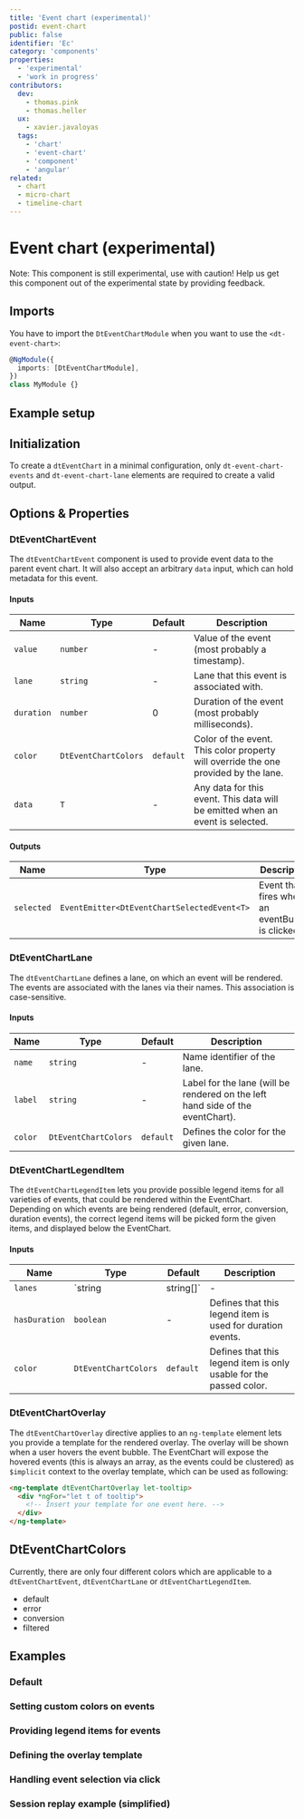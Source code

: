 ```yaml
---
title: 'Event chart (experimental)'
postid: event-chart
public: false
identifier: 'Ec'
category: 'components'
properties:
  - 'experimental'
  - 'work in progress'
contributors:
  dev:
    - thomas.pink
    - thomas.heller
  ux:
    - xavier.javaloyas
  tags:
    - 'chart'
    - 'event-chart'
    - 'component'
    - 'angular'
related:
  - chart
  - micro-chart
  - timeline-chart
---
```


# Event chart (experimental)

Note: This component is still experimental, use with caution! Help us get this
component out of the experimental state by providing feedback.

<docs-source-example example="EventChartDefaultExample"></docs-source-example>

## Imports

You have to import the `DtEventChartModule` when you want to use the
`<dt-event-chart>`:

```typescript
@NgModule({
  imports: [DtEventChartModule],
})
class MyModule {}
```

## Example setup

<docs-source-example example="EventChartSessionReplayExample"></docs-source-example>

## Initialization

To create a `dtEventChart` in a minimal configuration, only
`dt-event-chart-events` and `dt-event-chart-lane` elements are required to
create a valid output.

<docs-source-example example="EventChartDefaultExample"></docs-source-example>

## Options & Properties

### DtEventChartEvent<T>

The `dtEventChartEvent` component is used to provide event data to the parent
event chart. It will also accept an arbitrary `data` input, which can hold
metadata for this event.

#### Inputs

| Name       | Type                 | Default   | Description                                                                         |
| ---------- | -------------------- | --------- | ----------------------------------------------------------------------------------- |
| `value`    | `number`             | -         | Value of the event (most probably a timestamp).                                     |
| `lane`     | `string`             | -         | Lane that this event is associated with.                                            |
| `duration` | `number`             | 0         | Duration of the event (most probably milliseconds).                                 |
| `color`    | `DtEventChartColors` | `default` | Color of the event. This color property will override the one provided by the lane. |
| `data`     | `T`                  | -         | Any data for this event. This data will be emitted when an event is selected.       |

#### Outputs

| Name       | Type                                        | Description                                        |
| ---------- | ------------------------------------------- | -------------------------------------------------- |
| `selected` | `EventEmitter<DtEventChartSelectedEvent<T>` | Event that fires when a an eventBubble is clicked. |

### DtEventChartLane

The `dtEventChartLane` defines a lane, on which an event will be rendered. The
events are associated with the lanes via their names. This association is
case-sensitive.

#### Inputs

| Name    | Type                 | Default   | Description                                                                    |
| ------- | -------------------- | --------- | ------------------------------------------------------------------------------ |
| `name`  | `string`             | -         | Name identifier of the lane.                                                   |
| `label` | `string`             | -         | Label for the lane (will be rendered on the left hand side of the eventChart). |
| `color` | `DtEventChartColors` | `default` | Defines the color for the given lane.                                          |

### DtEventChartLegendItem

The `dtEventChartLegendItem` lets you provide possible legend items for all
varieties of events, that could be rendered within the EventChart. Depending on
which events are being rendered (default, error, conversion, duration events),
the correct legend items will be picked form the given items, and displayed
below the EventChart.

#### Inputs

| Name          | Type                 | Default   | Description                                                        |
| ------------- | -------------------- | --------- | ------------------------------------------------------------------ |
| `lanes`       | `string | string[]`  | -         | Defines for which lanes this legend item can be used for.          |
| `hasDuration` | `boolean`            | -         | Defines that this legend item is used for duration events.         |
| `color`       | `DtEventChartColors` | `default` | Defines that this legend item is only usable for the passed color. |

### DtEventChartOverlay

The `dtEventChartOverlay` directive applies to an `ng-template` element lets you
provide a template for the rendered overlay. The overlay will be shown when a
user hovers the event bubble. The EventChart will expose the hovered events
(this is always an array, as the events could be clustered) as `$implicit`
context to the overlay template, which can be used as following:

```html
<ng-template dtEventChartOverlay let-tooltip>
  <div *ngFor="let t of tooltip">
    <!-- Insert your template for one event here. -->
  </div>
</ng-template>
```

## DtEventChartColors

Currently, there are only four different colors which are applicable to a
`dtEventChartEvent`, `dtEventChartLane` or `dtEventChartLegendItem`.

- default
- error
- conversion
- filtered

## Examples

### Default

<docs-source-example example="EventChartDefaultExample"></docs-source-example>

### Setting custom colors on events

<docs-source-example example="EventChartCustomColorExample"></docs-source-example>

### Providing legend items for events

<docs-source-example example="EventChartLegendExample"></docs-source-example>

### Defining the overlay template

<docs-source-example example="EventChartOverlayExample"></docs-source-example>

### Handling event selection via click

<docs-source-example example="EventChartSelectionExample"></docs-source-example>

### Session replay example (simplified)

<docs-source-example example="EventChartSessionReplayExample"></docs-source-example>
